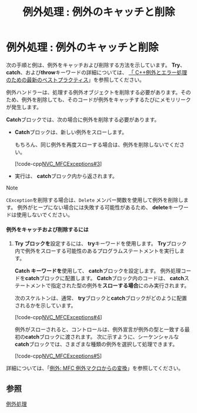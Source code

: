 ﻿---
title: '例外処理 : 例外のキャッチと削除'
ms.date: 11/04/2016
helpviewer_keywords:
- exceptions [MFC], deleting
- AND_CATCH macro [MFC]
- try-catch exception handling [MFC], catching and deleting exceptions
- exception handling [MFC], catching and deleting exceptions
- catch blocks [MFC], catching and deleting exceptions
- execution [MFC], returns from within catch block
ms.assetid: 7c233ff0-89de-4de0-a68a-9e9cdb164311
ms.openlocfilehash: 0142ffddfb391ae8da878d9e5fe34629cf16cb52
ms.sourcegitcommit: 654aecaeb5d3e3fe6bc926bafd6d5ace0d20a80e
ms.translationtype: MT
ms.contentlocale: ja-JP
ms.lasthandoff: 11/20/2019
ms.locfileid: "74246692"
---
# <a name="exceptions-catching-and-deleting-exceptions"></a>例外処理 : 例外のキャッチと削除

次の手順と例は、例外をキャッチおよび削除する方法を示しています。 **Try**、 **catch**、および**throw**キーワードの詳細については、 [「 C++例外とエラー処理のための最新のベストプラクティス](../cpp/errors-and-exception-handling-modern-cpp.md)」を参照してください。

例外ハンドラーは、処理する例外オブジェクトを削除する必要があります。そのため、例外を削除しても、そのコードが例外をキャッチするたびにメモリリークが発生します。

**Catch**ブロックでは、次の場合に例外を削除する必要があります。

- **Catch**ブロックは、新しい例外をスローします。

   もちろん、同じ例外を再度スローする場合は、例外を削除しないでください。

   [!code-cpp[NVC_MFCExceptions#3](../mfc/codesnippet/cpp/exceptions-catching-and-deleting-exceptions_1.cpp)]

- 実行は、 **catch**ブロック内から返されます。

> [!NOTE]
>  `CException`を削除する場合は、`Delete` メンバー関数を使用して例外を削除します。 例外がヒープにない場合には失敗する可能性があるため、 **delete**キーワードは使用しないでください。

#### <a name="to-catch-and-delete-exceptions"></a>例外をキャッチおよび削除するには

1. **Try ブロックを**設定するには、 **try**キーワードを使用します。 **Try**ブロック内で例外をスローする可能性のあるプログラムステートメントを実行します。

   **Catch キーワードを**使用して、 **catch**ブロックを設定します。 例外処理コードを**catch**ブロックに配置します。 **Catch**ブロック内のコードは、 **catch**ステートメントで指定された型の例外を**スローする場合**にのみ実行されます。

   次のスケルトンは、通常、 **try**ブロックと**catch**ブロックがどのように配置されるかを示しています。

   [!code-cpp[NVC_MFCExceptions#4](../mfc/codesnippet/cpp/exceptions-catching-and-deleting-exceptions_2.cpp)]

   例外がスローされると、コントロールは、例外宣言が例外の型と一致する最初の**catch**ブロックに渡されます。 次に示すように、シーケンシャルな**catch**ブロックでは、さまざまな種類の例外を選択して処理できます。

   [!code-cpp[NVC_MFCExceptions#5](../mfc/codesnippet/cpp/exceptions-catching-and-deleting-exceptions_3.cpp)]

詳細については、「[例外: MFC 例外マクロからの変換](../mfc/exceptions-converting-from-mfc-exception-macros.md)」を参照してください。

## <a name="see-also"></a>参照

[例外処理](../mfc/exception-handling-in-mfc.md)
